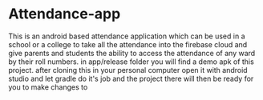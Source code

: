 # Attendance-app
This is an android based attendance application which can be used in a school or a college to take all the attendance into the firebase cloud and give parents and students the ability to access the attendance of any ward by their roll numbers.
in app/release folder you will find a demo apk of this project.
after cloning this in your personal computer open it with android studio and let gradle do it's job and the project there will then be ready for you to make changes to
